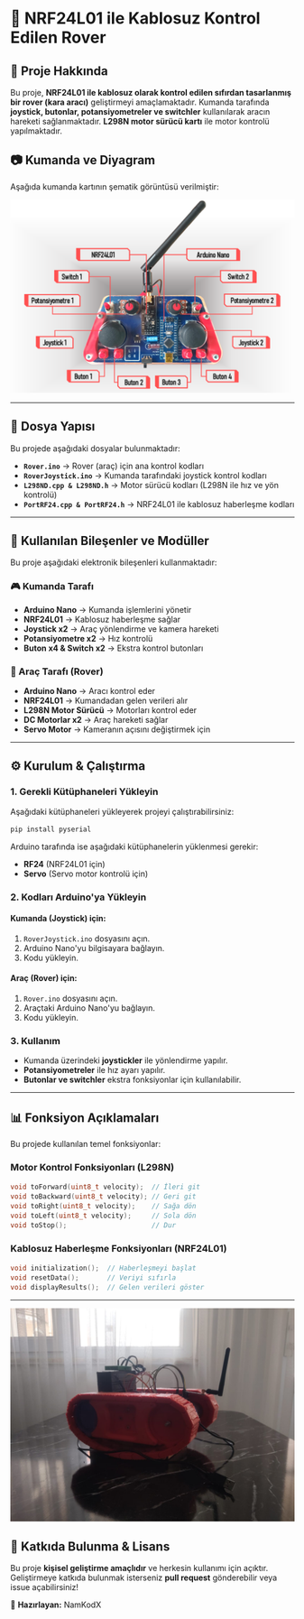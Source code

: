 # 🚀 NRF24L01 ile Kablosuz Kontrol Edilen Rover

## 📌 Proje Hakkında
Bu proje, **NRF24L01 ile kablosuz olarak kontrol edilen sıfırdan tasarlanmış bir rover (kara aracı)** geliştirmeyi amaçlamaktadır. Kumanda tarafında **joystick, butonlar, potansiyometreler ve switchler** kullanılarak aracın hareketi sağlanmaktadır. **L298N motor sürücü kartı** ile motor kontrolü yapılmaktadır.

## 📷 Kumanda ve Diyagram
Aşağıda kumanda kartının şematik görüntüsü verilmiştir:
 
![Kumanda Diyagramı](kumanda.png)

---

## 📂 Dosya Yapısı
Bu projede aşağıdaki dosyalar bulunmaktadır:

- **`Rover.ino`** → Rover (araç) için ana kontrol kodları
- **`RoverJoystick.ino`** → Kumanda tarafındaki joystick kontrol kodları
- **`L298ND.cpp & L298ND.h`** → Motor sürücü kodları (L298N ile hız ve yön kontrolü)
- **`PortRF24.cpp & PortRF24.h`** → NRF24L01 ile kablosuz haberleşme kodları

---

## 🔧 Kullanılan Bileşenler ve Modüller
Bu proje aşağıdaki elektronik bileşenleri kullanmaktadır:

### 🎮 Kumanda Tarafı
- **Arduino Nano** → Kumanda işlemlerini yönetir
- **NRF24L01** → Kablosuz haberleşme sağlar
- **Joystick x2** → Araç yönlendirme ve kamera hareketi
- **Potansiyometre x2** → Hız kontrolü
- **Buton x4 & Switch x2** → Ekstra kontrol butonları

### 🚗 Araç Tarafı (Rover)
- **Arduino Nano** → Aracı kontrol eder
- **NRF24L01** → Kumandadan gelen verileri alır
- **L298N Motor Sürücü** → Motorları kontrol eder
- **DC Motorlar x2** → Araç hareketi sağlar
- **Servo Motor** → Kameranın açısını değiştirmek için

---

## ⚙️ Kurulum & Çalıştırma

### 1. Gerekli Kütüphaneleri Yükleyin
Aşağıdaki kütüphaneleri yükleyerek projeyi çalıştırabilirsiniz:
```bash
pip install pyserial
```
Arduino tarafında ise aşağıdaki kütüphanelerin yüklenmesi gerekir:
- **RF24** (NRF24L01 için)
- **Servo** (Servo motor kontrolü için)

### 2. Kodları Arduino'ya Yükleyin
#### Kumanda (Joystick) için:
1. `RoverJoystick.ino` dosyasını açın.
2. Arduino Nano'yu bilgisayara bağlayın.
3. Kodu yükleyin.

#### Araç (Rover) için:
1. `Rover.ino` dosyasını açın.
2. Araçtaki Arduino Nano'yu bağlayın.
3. Kodu yükleyin.

### 3. Kullanım
- Kumanda üzerindeki **joystickler** ile yönlendirme yapılır.
- **Potansiyometreler** ile hız ayarı yapılır.
- **Butonlar ve switchler** ekstra fonksiyonlar için kullanılabilir.

---

## 📊 Fonksiyon Açıklamaları
Bu projede kullanılan temel fonksiyonlar:

### **Motor Kontrol Fonksiyonları (L298N)**
```cpp
void toForward(uint8_t velocity);  // İleri git
void toBackward(uint8_t velocity); // Geri git
void toRight(uint8_t velocity);    // Sağa dön
void toLeft(uint8_t velocity);     // Sola dön
void toStop();                     // Dur
```

### **Kablosuz Haberleşme Fonksiyonları (NRF24L01)**
```cpp
void initialization();  // Haberleşmeyi başlat
void resetData();       // Veriyi sıfırla
void displayResults();  // Gelen verileri göster
```

---
![Rover Final](tank.jpg)
## 📝 Katkıda Bulunma & Lisans
Bu proje **kişisel geliştirme amaçlıdır** ve herkesin kullanımı için açıktır. Geliştirmeye katkıda bulunmak isterseniz **pull request** gönderebilir veya issue açabilirsiniz!

🚀 **Hazırlayan:** NamKodX
